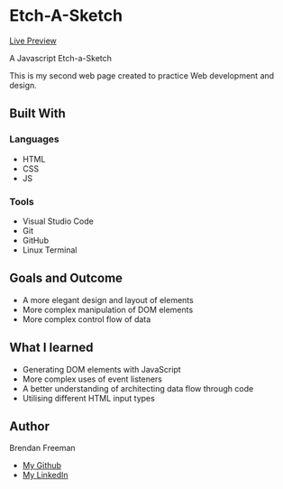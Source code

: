 # Etch-A-Sketch
<a href="https://brendanfreeman1.github.io/Etch-a-Sketch/"> Live Preview </a>
<p>A Javascript Etch-a-Sketch</p>

<p>This is my second web page created to practice Web development and design.</p>

<h2>Built With</h2>
<h3>Languages</h3>
<ul>
 <li>HTML</li>
 <li>CSS</li>
 <li>JS</li>
</ul>

<h3> Tools </h3>
<ul>
 <li>Visual Studio Code</li>
 <li>Git</li>
 <li>GitHub</li>
 <li>Linux Terminal</li>
</ul>

<h2>Goals and Outcome</h2>
<ul>
 <li>A more elegant design and layout of elements</li>
 <li>More complex manipulation of DOM elements</li>
 <li>More complex control flow of data</li>
</ul>

<h2>What I learned</h2>
<ul>
 <li>Generating DOM elements with JavaScript</li>
 <li>More complex uses of event listeners</li>
 <li>A better understanding of architecting data flow through code</li>
 <li>Utilising different HTML input types</li>
</ul>

<h2>Author</h2>
<p>Brendan Freeman</p>
<ul>
 <li><a href="https://github.com/BrendanFreeman1"> My Github </a></li>
 <li><a href="https://linkedin.com/in/BrendanFreeman1"> My LinkedIn </a></li>
</ul>
